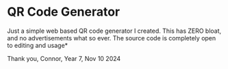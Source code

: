 # QR Code Generator
Just a simple web based QR code generator I created. This has ZERO bloat, and no advertisements what so ever. The source code is completely open to editing and usage*

Thank you, Connor, Year 7, Nov 10 2024
